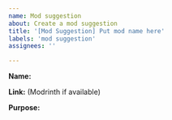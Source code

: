 ```yaml
---
name: Mod suggestion
about: Create a mod suggestion
title: '[Mod Suggestion] Put mod name here'
labels: 'mod suggestion'
assignees: ''

---
```


**Name:**


**Link:** (Modrinth if available)


**Purpose:**

